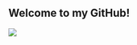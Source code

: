 ## Welcome to my GitHub!
<!--<a href="https://eugenekkkhan.github.io/portfolio/">My portfolio page</a>-->
<img src="https://www.codewars.com/users/eugenekhan/badges/large"> </img>
<!--
**eugenekkkhan/eugenekkkhan** is a ✨ _special_ ✨ repository because its `README.md` (this file) appears on your GitHub profile.

Here are some ideas to get you started:

- 🔭 I’m currently working on ...
- 🌱 I’m currently learning ...
- 👯 I’m looking to collaborate on ...
- 🤔 I’m looking for help with ...
- 💬 Ask me about ...
- 📫 How to reach me: ...
- 😄 Pronouns: ...
- ⚡ Fun fact: ...
-->
